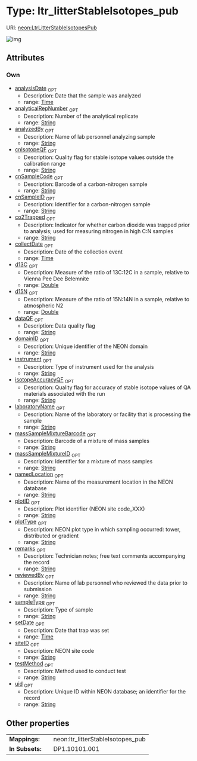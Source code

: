 
# Type: ltr_litterStableIsotopes_pub




URI: [neon:LtrLitterStableIsotopesPub](https://data.neonscience.org/LtrLitterStableIsotopesPub)


![img](http://yuml.me/diagram/nofunky;dir:TB/class/[LtrLitterStableIsotopesPub&#124;uid:string%20%3F;domainID:string%20%3F;siteID:string%20%3F;plotID:string%20%3F;remarks:string%20%3F;setDate:time%20%3F;collectDate:time%20%3F;sampleType:string%20%3F;plotType:string%20%3F;laboratoryName:string%20%3F;instrument:string%20%3F;testMethod:string%20%3F;analysisDate:time%20%3F;analyzedBy:string%20%3F;dataQF:string%20%3F;cnSampleCode:string%20%3F;cnSampleID:string%20%3F;reviewedBy:string%20%3F;massSampleMixtureBarcode:string%20%3F;massSampleMixtureID:string%20%3F;namedLocation:string%20%3F;analyticalRepNumber:string%20%3F;cnIsotopeQF:string%20%3F;d13C:double%20%3F;d15N:double%20%3F;isotopeAccuracyQF:string%20%3F;co2Trapped:string%20%3F])

## Attributes


### Own

 * [analysisDate](analysisDate.md)  <sub>OPT</sub>
    * Description: Date that the sample was analyzed
    * range: [Time](types/Time.md)
 * [analyticalRepNumber](analyticalRepNumber.md)  <sub>OPT</sub>
    * Description: Number of the analytical replicate
    * range: [String](types/String.md)
 * [analyzedBy](analyzedBy.md)  <sub>OPT</sub>
    * Description: Name of lab personnel analyzing sample
    * range: [String](types/String.md)
 * [cnIsotopeQF](cnIsotopeQF.md)  <sub>OPT</sub>
    * Description: Quality flag for stable isotope values outside the calibration range
    * range: [String](types/String.md)
 * [cnSampleCode](cnSampleCode.md)  <sub>OPT</sub>
    * Description: Barcode of a carbon-nitrogen sample
    * range: [String](types/String.md)
 * [cnSampleID](cnSampleID.md)  <sub>OPT</sub>
    * Description: Identifier for a carbon-nitrogen sample
    * range: [String](types/String.md)
 * [co2Trapped](co2Trapped.md)  <sub>OPT</sub>
    * Description: Indicator for whether carbon dioxide was trapped prior to analysis; used for measuring nitrogen in high C:N samples
    * range: [String](types/String.md)
 * [collectDate](collectDate.md)  <sub>OPT</sub>
    * Description: Date of the collection event
    * range: [Time](types/Time.md)
 * [d13C](d13C.md)  <sub>OPT</sub>
    * Description: Measure of the ratio of 13C:12C in a sample, relative to Vienna Pee Dee Belemnite
    * range: [Double](types/Double.md)
 * [d15N](d15N.md)  <sub>OPT</sub>
    * Description: Measure of the ratio of 15N:14N in a sample, relative to atmospheric N2
    * range: [Double](types/Double.md)
 * [dataQF](dataQF.md)  <sub>OPT</sub>
    * Description: Data quality flag
    * range: [String](types/String.md)
 * [domainID](domainID.md)  <sub>OPT</sub>
    * Description: Unique identifier of the NEON domain
    * range: [String](types/String.md)
 * [instrument](instrument.md)  <sub>OPT</sub>
    * Description: Type of instrument used for the analysis
    * range: [String](types/String.md)
 * [isotopeAccuracyQF](isotopeAccuracyQF.md)  <sub>OPT</sub>
    * Description: Quality flag for accuracy of stable isotope values of QA materials associated with the run
    * range: [String](types/String.md)
 * [laboratoryName](laboratoryName.md)  <sub>OPT</sub>
    * Description: Name of the laboratory or facility that is processing the sample
    * range: [String](types/String.md)
 * [massSampleMixtureBarcode](massSampleMixtureBarcode.md)  <sub>OPT</sub>
    * Description: Barcode of a mixture of mass samples
    * range: [String](types/String.md)
 * [massSampleMixtureID](massSampleMixtureID.md)  <sub>OPT</sub>
    * Description: Identifier for a mixture of mass samples
    * range: [String](types/String.md)
 * [namedLocation](namedLocation.md)  <sub>OPT</sub>
    * Description: Name of the measurement location in the NEON database
    * range: [String](types/String.md)
 * [plotID](plotID.md)  <sub>OPT</sub>
    * Description: Plot identifier (NEON site code_XXX)
    * range: [String](types/String.md)
 * [plotType](plotType.md)  <sub>OPT</sub>
    * Description: NEON plot type in which sampling occurred: tower, distributed or gradient
    * range: [String](types/String.md)
 * [remarks](remarks.md)  <sub>OPT</sub>
    * Description: Technician notes; free text comments accompanying the record
    * range: [String](types/String.md)
 * [reviewedBy](reviewedBy.md)  <sub>OPT</sub>
    * Description: Name of lab personnel who reviewed the data prior to submission
    * range: [String](types/String.md)
 * [sampleType](sampleType.md)  <sub>OPT</sub>
    * Description: Type of sample
    * range: [String](types/String.md)
 * [setDate](setDate.md)  <sub>OPT</sub>
    * Description: Date that trap was set
    * range: [Time](types/Time.md)
 * [siteID](siteID.md)  <sub>OPT</sub>
    * Description: NEON site code
    * range: [String](types/String.md)
 * [testMethod](testMethod.md)  <sub>OPT</sub>
    * Description: Method used to conduct test
    * range: [String](types/String.md)
 * [uid](uid.md)  <sub>OPT</sub>
    * Description: Unique ID within NEON database; an identifier for the record
    * range: [String](types/String.md)

## Other properties

|  |  |  |
| --- | --- | --- |
| **Mappings:** | | neon:ltr_litterStableIsotopes_pub |
| **In Subsets:** | | DP1.10101.001 |

